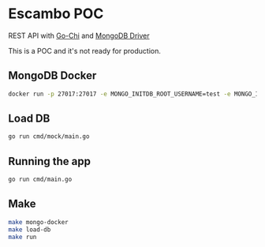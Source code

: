 # Escambo POC

REST API with [Go-Chi](https://github.com/go-chi/chi) and [MongoDB Driver](https://pkg.go.dev/go.mongodb.org/mongo-driver)

This is a POC and it's not ready for production.

## MongoDB Docker
```sh
docker run -p 27017:27017 -e MONGO_INITDB_ROOT_USERNAME=test -e MONGO_INITDB_ROOT_PASSWORD=123 -d mongo:latest
```

## Load DB

```sh
go run cmd/mock/main.go
```

## Running the app

```sh
go run cmd/main.go
```

## Make

```sh
make mongo-docker
make load-db
make run
```